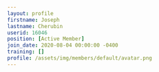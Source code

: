 ```yaml
---
layout: profile
firstname: Joseph
lastname: Cherubin
userid: 16046
position: [Active Member]
join_date: 2020-08-04 00:00:00 -0400
training: []
profile: /assets/img/members/default/avatar.png
---
```

